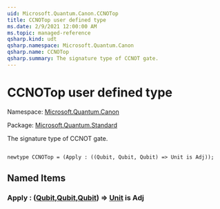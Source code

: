 ```yaml
---
uid: Microsoft.Quantum.Canon.CCNOTop
title: CCNOTop user defined type
ms.date: 2/9/2021 12:00:00 AM
ms.topic: managed-reference
qsharp.kind: udt
qsharp.namespace: Microsoft.Quantum.Canon
qsharp.name: CCNOTop
qsharp.summary: The signature type of CCNOT gate.
---
```


# CCNOTop user defined type

Namespace: [Microsoft.Quantum.Canon](xref:Microsoft.Quantum.Canon)

Package: [Microsoft.Quantum.Standard](https://nuget.org/packages/Microsoft.Quantum.Standard)


The signature type of CCNOT gate.

```qsharp

newtype CCNOTop = (Apply : ((Qubit, Qubit, Qubit) => Unit is Adj));
```



## Named Items

### Apply : ([Qubit](xref:microsoft.quantum.lang-ref.qubit),[Qubit](xref:microsoft.quantum.lang-ref.qubit),[Qubit](xref:microsoft.quantum.lang-ref.qubit)) => [Unit](xref:microsoft.quantum.lang-ref.unit)  is Adj

